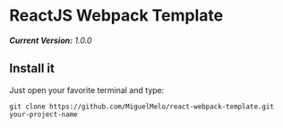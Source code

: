 # ReactJS Webpack Template
_**Current Version:** 1.0.0_


## Install it
Just open your favorite terminal and type:
```
git clone https://github.com/MiguelMelo/react-webpack-template.git your-project-name
```
